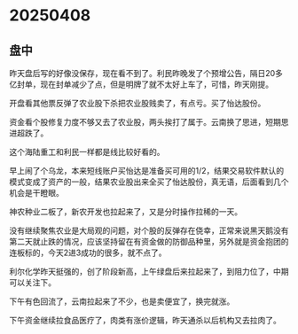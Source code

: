 # 20250408

## 盘中

昨天盘后写的好像没保存，现在看不到了。利民昨晚发了个预增公告，隔日20多亿封单，现在封单减少了点，但是明牌了就不太好上车了，可惜，昨天刚提。

开盘看其他票反弹了农业股下杀把农业股贱卖了，有点亏。买了怡达股份。

资金看个股修复力度不够又去了农业股，两头挨打了属于。云南换了思进，短期思进超跌了。

这个海陆重工和利民一样都是线比较好看的。

早上闹了个乌龙，本来短线账户买怡达是准备买可用的1/2，结果交易软件默认的模式变成了资产的一般，结果农业股出来全买了怡达股份，真无语，后面看到几个机会是干瞪眼。

神农种业二板了，新农开发也拉起来了，又是分时操作拉稀的一天。

没有继续聚焦农业是大局观的问题，对个股的反弹存在侥幸，正常来说黑天鹅没有第二天就止跌的情况，应该坚持留在有资金做的防御品种里，另外就是资金抱团的连板标的，今天2进3成功的很多，就不点了。

利尔化学昨天挺强的，创了阶段新高，上午绿盘后来拉起来了，到阻力位了，中期可以关注下。

下午有色回流了，云南拉起来了不少，也是卖便宜了，换完就涨。

下午资金继续拉食品医疗了，肉类有涨价逻辑，昨天通杀以后机构又去拉肉了。
